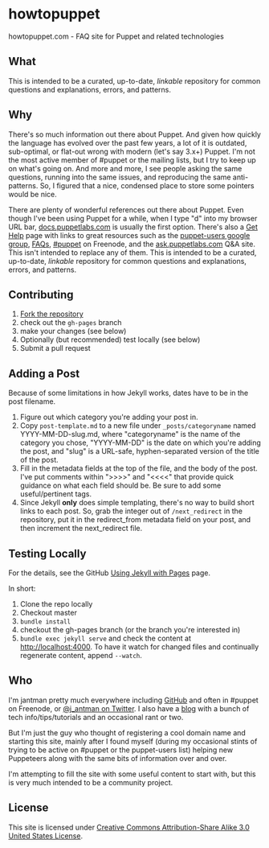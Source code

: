 howtopuppet
===========

howtopuppet.com - FAQ site for Puppet and related technologies

What
----
This is intended to be a curated, up-to-date, _linkable_ repository for common
questions and explanations, errors, and patterns.

Why
---

There's so much information out there about Puppet. And given how quickly the language has evolved over the
past few years, a lot of it is outdated, sub-optimal, or flat-out wrong with modern (let's say 3.x+) Puppet.
I'm not the most active member of #puppet or the mailing lists, but I try to keep up on what's going on. And
more and more, I see people asking the same questions, running into the same issues, and reproducing the same
anti-patterns. So, I figured that a nice, condensed place to store some pointers would be nice.

There are plenty of wonderful references out there about Puppet. Even though I've been using Puppet for a while,
when I type "d" into my browser URL bar, [docs.puppetlabs.com](http://docs.puppetlabs.com/) is usually the first
option. There's also a [Get Help](http://puppetlabs.com/community/get-help) page with links to great resources
such as the [puppet-users google group](http://groups.google.com/group/puppet-users), [FAQs](http://docs.puppetlabs.com/guides/faq.html),
[#puppet](http://webchat.freenode.net/?channels=puppet) on Freenode, and the [ask.puppetlabs.com](http://ask.puppetlabs.com/)
Q&A site. This isn't intended to replace any of them. This is intended to be a curated, up-to-date, _linkable_
repository for common questions and explanations, errors, and patterns.

Contributing
------------

1. [Fork the repository](https://github.com/jantman/howtopuppet/fork)
2. check out the ``gh-pages`` branch
3. make your changes (see below)
4. Optionally (but recommended) test locally (see below)
5. Submit a pull request

Adding a Post
-------------

Because of some limitations in how Jekyll works, dates have to be in the post filename.

1. Figure out which category you're adding your post in.
2. Copy ``post-template.md`` to a new file under ``_posts/categoryname`` named YYYY-MM-DD-slug.md, where
   "categoryname" is the name of the category you chose, "YYYY-MM-DD" is the date on which
   you're adding the post, and "slug" is a URL-safe, hyphen-separated version of the title of the post.
3. Fill in the metadata fields at the top of the file, and the body of the post. I've put comments within
   ">>>>" and "<<<<" that provide quick guidance on what each field should be. Be sure to add some
   useful/pertinent tags.
4. Since Jekyll __only__ does simple templating, there's no way to build short links to each post. So, grab
   the integer out of ``/next_redirect`` in the repository, put it in the redirect\_from metadata field
   on your post, and then increment the next\_redirect file.

Testing Locally
---------------

For the details, see the GitHub [Using Jekyll with Pages](https://help.github.com/articles/using-jekyll-with-pages) page.

In short:

1. Clone the repo locally
2. Checkout master
3. ``bundle install``
4. checkout the gh-pages branch (or the branch you're interested in)
5. ``bundle exec jekyll serve`` and check the content at [http://localhost:4000](http://localhost:4000). To have it watch for changed
   files and continually regenerate content, append ``--watch``.

Who
---

I'm jantman pretty much everywhere including [GitHub](https://github.com/jantman) and often in #puppet on Freenode,
or [@j_antman on Twitter](https://twitter.com/j_antman). I also have a [blog](http://blog.jasonantman.com/) with a bunch
of tech info/tips/tutorials and an occasional rant or two.

But I'm just the guy who thought of registering a cool domain name and starting this site, mainly after I found myself
(during my occasional stints of trying to be active on #puppet or the puppet-users list) helping new Puppeteers along
with the same bits of information over and over.

I'm attempting to fill the site with some useful content to start with, but this is very much intended to be
a community project.

License
-------

This site is licensed under [Creative Commons Attribution-Share Alike 3.0 United States License](http://creativecommons.org/licenses/by-sa/3.0/us/).


